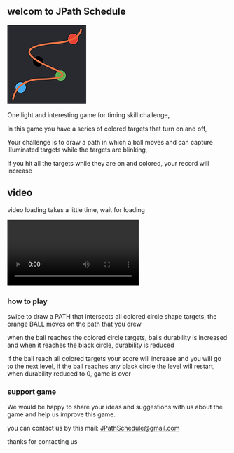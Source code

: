 ## welcom to JPath Schedule

![image ](/appicon.png)

One light and interesting game for timing skill challenge, 

In this game you have a series of colored targets that turn on and off, 

Your challenge is to draw a path in which a ball moves and can capture illuminated targets while the targets are blinking, 

If you hit all the targets while they are on and colored, your record will increase


## video
video loading takes a little time, wait for loading

![app video ](/appVideo.mov)

### how to play

swipe to draw a PATH that intersects all colored circle shape targets, the orange BALL moves on the path that you drew

when the ball reaches the colored circle targets, balls durability is increased and when it reaches the black circle, durability is reduced

if the ball reach all colored targets your score will increase and you will go to the next level, if the ball reaches any black circle the level will restart, when durability reduced to 0, game is over

### support game

We would be happy to share your ideas and suggestions with us about the game and help us improve this game.

you can contact us by this mail: JPathSchedule@gmail.com

thanks for contacting us 
